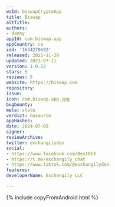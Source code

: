 ```yaml
---
wsId: biswapCryptoApp
title: Biswap
altTitle: 
authors:
- danny
appId: com.biswap.app
appCountry: ca
idd: '1634279692'
released: 2022-11-29
updated: 2023-07-11
version: 1.0.12
stars: 5
reviews: 5
website: https://biswap.com
repository: 
issue: 
icon: com.biswap.app.jpg
bugbounty: 
meta: stale
verdict: nosource
appHashes: 
date: 2024-07-05
signer: 
reviewArchive: 
twitter: exchangilydex
social:
- https://www.facebook.com/BestDEX
- https://t.me/exchangily_chat
- https://www.tiktok.com/@exchangilydex
features: 
developerName: Exchangily LLC

---
```


{% include copyFromAndroid.html %}